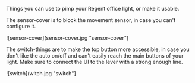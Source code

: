 Things you can use to pimp your Regent office light, or make it usable.

The sensor-cover is to block the movement sensor, in case you can't configure it.

![sensor-cover](sensor-cover.jpg "sensor-cover"]

The switch-things are to make the top button more accessible, in case you don't like the auto on/off and can't easily reach the main buttons of your light. Make sure to connect the UI to the lever with a strong enough line.

![switch](witch.jpg "switch"]
